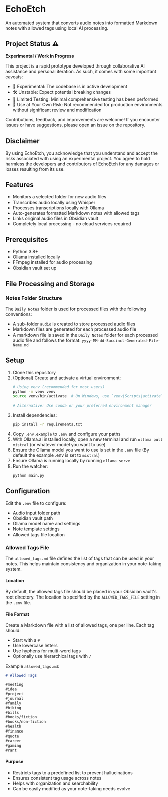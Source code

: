 # EchoEtch

An automated system that converts audio notes into formatted Markdown notes with allowed tags using local AI processing.

## Project Status ⚠️

**Experimental / Work in Progress**

This project is a rapid prototype developed through collaborative AI assistance and personal iteration. As such, it comes with some important caveats:

- 🧪 Experimental: The codebase is in active development
- 🛠 Unstable: Expect potential breaking changes
- 🐛 Limited Testing: Minimal comprehensive testing has been performed
- 🚧 Use at Your Own Risk: Not recommended for production environments without significant review and modification

Contributions, feedback, and improvements are welcome! If you encounter issues or have suggestions, please open an issue on the repository.

## Disclaimer

By using EchoEtch, you acknowledge that you understand and accept the risks associated with using an experimental project. You agree to hold harmless the developers and contributors of EchoEtch for any damages or losses resulting from its use.

## Features

- Monitors a selected folder for new audio files
- Transcribes audio locally using Whisper
- Processes transcriptions locally with Ollama
- Auto-generates formatted Markdown notes with allowed tags
- Links original audio files in Obsidian vault
- Completely local processing - no cloud services required

## Prerequisites

- Python 3.8+
- [Ollama](https://ollama.ai/) installed locally
- FFmpeg installed for audio processing
- Obsidian vault set up

## File Processing and Storage

### Notes Folder Structure

The `Daily Notes` folder is used for processed files with the following conventions:

- A sub-folder `audio` is created to store processed audio files
- Markdown files are generated for each processed audio file
- A markdown file is saved in the `Daily Notes` folder for each processed audio file and follows the format: `yyyy-MM-dd-Succinct-Generated-File-Name.md`

## Setup

1. Clone this repository
2. (Optional) Create and activate a virtual environment:
   ```bash
   # Using venv (recommended for most users)
   python -m venv venv
   source venv/bin/activate  # On Windows, use `venv\Scripts\activate`
   
   # Alternative: Use conda or your preferred environment manager
   ```
3. Install dependencies:
   ```bash
   pip install -r requirements.txt
   ```
4. Copy `.env.example` to `.env` and configure your paths
5. With Ollama.ai installed locally, open a new terminal and run `ollama pull mistral` (or whatever model you want to use)
6. Ensure the Ollama model you want to use is set in the `.env` file (By default the example .env is set to `mistral`)
7. Ensure Ollama is running locally by running `ollama serve`
8. Run the watcher:
   ```bash
   python main.py
   ```
## Configuration

Edit the `.env` file to configure:
- Audio input folder path
- Obsidian vault path
- Ollama model name and settings
- Note template settings
- Allowed tags file location

### Allowed Tags File

The `allowed_tags.md` file defines the list of tags that can be used in your notes. This helps maintain consistency and organization in your note-taking system.

#### Location
By default, the allowed tags file should be placed in your Obsidian vault's root directory. The location is specified by the `ALLOWED_TAGS_FILE` setting in the `.env` file.

#### File Format
Create a Markdown file with a list of allowed tags, one per line. Each tag should:
- Start with a `#`
- Use lowercase letters
- Use hyphens for multi-word tags
- Optionally use hierarchical tags with `/`

Example `allowed_tags.md`:
```markdown
# Allowed Tags

#meeting
#idea
#project
#journal
#family
#biking
#bills
#books/fiction
#books/non-fiction
#health
#finance
#quote
#career
#gaming
#rant
```

#### Purpose
- Restricts tags to a predefined list to prevent hallucinations
- Ensures consistent tag usage across notes
- Helps with organization and searchability
- Can be easily modified as your note-taking needs evolve
